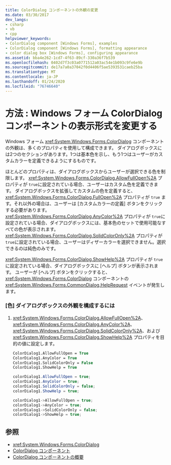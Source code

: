 ```yaml
---
title: ColorDialog コンポーネントの外観の変更
ms.date: 03/30/2017
dev_langs:
- csharp
- vb
- cpp
helpviewer_keywords:
- ColorDialog component [Windows Forms], examples
- ColorDialog component [Windows Forms], formatting appearance
- color dialog box [Windows Forms], configuring appearance
ms.assetid: bba4e262-1cd7-4f63-89cf-330a36f7b539
ms.openlocfilehash: 0402d7f3c03a0771512a03ac54e1b093c9fe6e9b
ms.sourcegitcommit: de17a7a0a37042f0d4406f5ae5393531caeb25ba
ms.translationtype: MT
ms.contentlocale: ja-JP
ms.lasthandoff: 01/24/2020
ms.locfileid: "76746640"
---
```

# <a name="how-to-change-the-appearance-of-the-windows-forms-colordialog-component"></a>方法 : Windows フォーム ColorDialog コンポーネントの表示形式を変更する
Windows フォーム <xref:System.Windows.Forms.ColorDialog> コンポーネントの外観は、多くのプロパティを使用して構成できます。 ダイアログボックスには2つのセクションがあります。1つは基本色を示し、もう1つはユーザーがカスタムカラーを定義できるようにするものです。  
  
 ほとんどのプロパティは、ダイアログボックスからユーザーが選択できる色を制限します。 <xref:System.Windows.Forms.ColorDialog.AllowFullOpen%2A> プロパティが `true`に設定されている場合、ユーザーはカスタム色を定義できます。 ダイアログボックスを拡張してカスタムの色を定義すると、<xref:System.Windows.Forms.ColorDialog.FullOpen%2A> プロパティが `true` ます。それ以外の場合は、ユーザーは [カスタムカラーの定義] ボタンをクリックする必要があります。 <xref:System.Windows.Forms.ColorDialog.AnyColor%2A> プロパティが `true`に設定されている場合、ダイアログボックスには、基本色のセットで使用可能なすべての色が表示されます。 <xref:System.Windows.Forms.ColorDialog.SolidColorOnly%2A> プロパティが `true`に設定されている場合、ユーザーはディザーカラーを選択できません。選択できるのは純色のみです。  
  
 <xref:System.Windows.Forms.ColorDialog.ShowHelp%2A> プロパティが `true`に設定されている場合、ダイアログボックスに [ヘルプ] ボタンが表示されます。 ユーザーが [ヘルプ] ボタンをクリックすると、<xref:System.Windows.Forms.ColorDialog> コンポーネントの <xref:System.Windows.Forms.CommonDialog.HelpRequest> イベントが発生します。  
  
### <a name="to-configure-the-appearance-of-the-color-dialog-box"></a>[色] ダイアログボックスの外観を構成するには  
  
1. <xref:System.Windows.Forms.ColorDialog.AllowFullOpen%2A>、<xref:System.Windows.Forms.ColorDialog.AnyColor%2A>、<xref:System.Windows.Forms.ColorDialog.SolidColorOnly%2A>、および <xref:System.Windows.Forms.ColorDialog.ShowHelp%2A> プロパティを目的の値に設定します。  
  
    ```vb  
    ColorDialog1.AllowFullOpen = True  
    ColorDialog1.AnyColor = True  
    ColorDialog1.SolidColorOnly = False  
    ColorDialog1.ShowHelp = True  
    ```  
  
    ```csharp  
    colorDialog1.AllowFullOpen = true;  
    colorDialog1.AnyColor = true;  
    colorDialog1.SolidColorOnly = false;  
    colorDialog1.ShowHelp = true;  
    ```  
  
    ```cpp  
    colorDialog1->AllowFullOpen = true;  
    colorDialog1->AnyColor = true;  
    colorDialog1->SolidColorOnly = false;  
    colorDialog1->ShowHelp = true;  
    ```  
  
## <a name="see-also"></a>参照

- <xref:System.Windows.Forms.ColorDialog>
- [ColorDialog コンポーネント](colordialog-component-windows-forms.md)
- [ColorDialog コンポーネントの概要](colordialog-component-overview-windows-forms.md)
